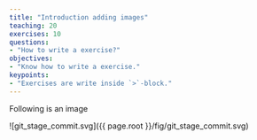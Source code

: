 ```yaml
---
title: "Introduction adding images"
teaching: 20
exercises: 10
questions:
- "How to write a exercise?"
objectives:
- "Know how to write a exercise."
keypoints:
- "Exercises are write inside `>`-block."
---
```


Following is an image

![git_stage_commit.svg]({{ page.root }}/fig/git_stage_commit.svg)
